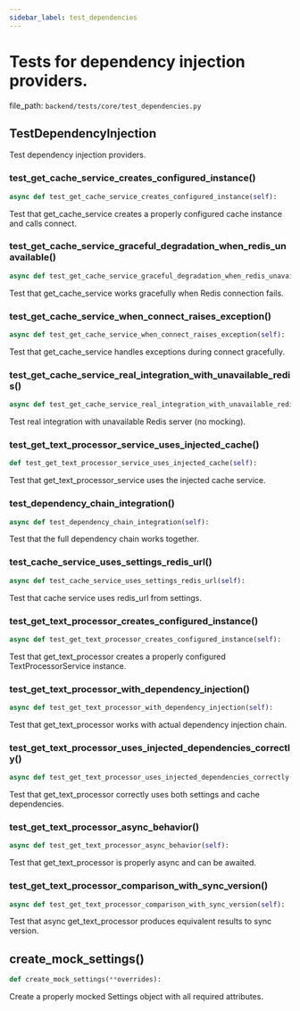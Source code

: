 ```yaml
---
sidebar_label: test_dependencies
---
```


# Tests for dependency injection providers.

  file_path: `backend/tests/core/test_dependencies.py`

## TestDependencyInjection

Test dependency injection providers.

### test_get_cache_service_creates_configured_instance()

```python
async def test_get_cache_service_creates_configured_instance(self):
```

Test that get_cache_service creates a properly configured cache instance and calls connect.

### test_get_cache_service_graceful_degradation_when_redis_unavailable()

```python
async def test_get_cache_service_graceful_degradation_when_redis_unavailable(self):
```

Test that get_cache_service works gracefully when Redis connection fails.

### test_get_cache_service_when_connect_raises_exception()

```python
async def test_get_cache_service_when_connect_raises_exception(self):
```

Test that get_cache_service handles exceptions during connect gracefully.

### test_get_cache_service_real_integration_with_unavailable_redis()

```python
async def test_get_cache_service_real_integration_with_unavailable_redis(self):
```

Test real integration with unavailable Redis server (no mocking).

### test_get_text_processor_service_uses_injected_cache()

```python
def test_get_text_processor_service_uses_injected_cache(self):
```

Test that get_text_processor_service uses the injected cache service.

### test_dependency_chain_integration()

```python
async def test_dependency_chain_integration(self):
```

Test that the full dependency chain works together.

### test_cache_service_uses_settings_redis_url()

```python
async def test_cache_service_uses_settings_redis_url(self):
```

Test that cache service uses redis_url from settings.

### test_get_text_processor_creates_configured_instance()

```python
async def test_get_text_processor_creates_configured_instance(self):
```

Test that get_text_processor creates a properly configured TextProcessorService instance.

### test_get_text_processor_with_dependency_injection()

```python
async def test_get_text_processor_with_dependency_injection(self):
```

Test that get_text_processor works with actual dependency injection chain.

### test_get_text_processor_uses_injected_dependencies_correctly()

```python
async def test_get_text_processor_uses_injected_dependencies_correctly(self):
```

Test that get_text_processor correctly uses both settings and cache dependencies.

### test_get_text_processor_async_behavior()

```python
async def test_get_text_processor_async_behavior(self):
```

Test that get_text_processor is properly async and can be awaited.

### test_get_text_processor_comparison_with_sync_version()

```python
async def test_get_text_processor_comparison_with_sync_version(self):
```

Test that async get_text_processor produces equivalent results to sync version.

## create_mock_settings()

```python
def create_mock_settings(**overrides):
```

Create a properly mocked Settings object with all required attributes.
